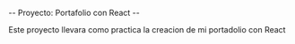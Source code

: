-- Proyecto: Portafolio con React --

Este proyecto llevara como practica la creacion de mi portadolio con React